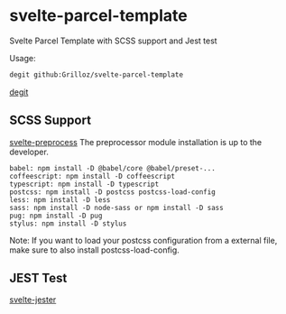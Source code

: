 # svelte-parcel-template
Svelte Parcel Template with SCSS support and Jest test

Usage:
```bash
degit github:Grilloz/svelte-parcel-template
```

[degit](https://github.com/Rich-Harris/degit)

## SCSS Support
[svelte-preprocess](https://github.com/kaisermann/svelte-preprocess)
The preprocessor module installation is up to the developer.

    babel: npm install -D @babel/core @babel/preset-...
    coffeescript: npm install -D coffeescript
    typescript: npm install -D typescript
    postcss: npm install -D postcss postcss-load-config
    less: npm install -D less
    sass: npm install -D node-sass or npm install -D sass
    pug: npm install -D pug
    stylus: npm install -D stylus

Note: If you want to load your postcss configuration from a external file, make sure to also install postcss-load-config.

## JEST Test
[svelte-jester](https://github.com/mihar-22/svelte-jester)
